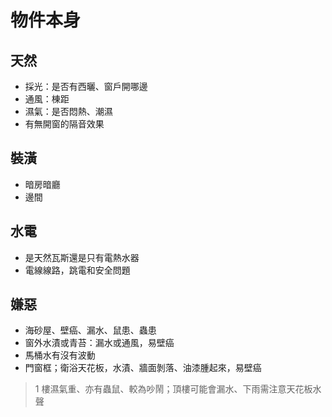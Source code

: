 # 物件本身

## 天然

- 採光：是否有西曬、窗戶開哪邊
- 通風：棟距
- 濕氣：是否悶熱、潮濕
- 有無開窗的隔音效果

## 裝潢

- 暗房暗廳
- 邊間

## 水電

- 是天然瓦斯還是只有電熱水器
- 電線線路，跳電和安全問題

## 嫌惡
- 海砂屋、壁癌、漏水、鼠患、蟲患
- 窗外水漬或青苔：漏水或通風，易壁癌
- 馬桶水有沒有波動
- 門窗框；衛浴天花板，水漬、牆面剝落、油漆腫起來，易壁癌

> 1 樓濕氣重、亦有蟲鼠、較為吵鬧；頂樓可能會漏水、下雨需注意天花板水聲
